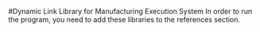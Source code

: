 #Dynamic Link Library for Manufacturing Execution System
In order to run the program, you need to add these libraries to the references section.
